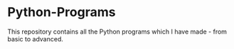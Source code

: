 # Python-Programs
This repository contains all the Python programs which I have made - from basic to advanced.
